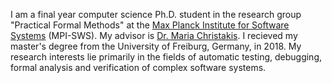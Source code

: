 I am a final year computer science Ph.D. student in the research group "Practical Formal Methods" at the [Max Planck Institute for Software Systems](https://www.mpi-sws.org/) (MPI-SWS). My advisor is [Dr. Maria Christakis](https://mariachris.github.io/). I recieved my master's degree from the University of Freiburg, Germany, in 2018. My research interests lie primarily in the fields of automatic testing, debugging, formal analysis and verification of complex software systems.

